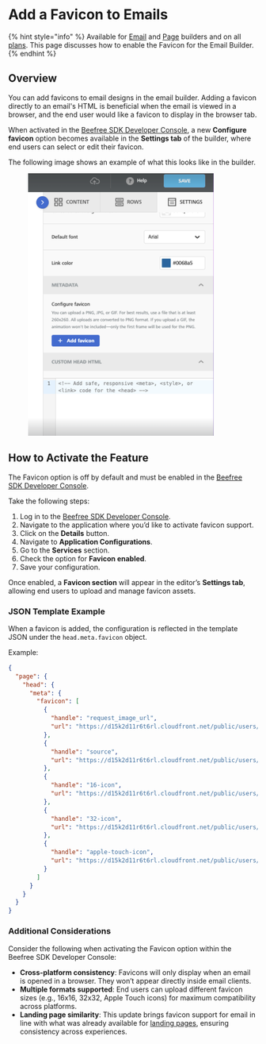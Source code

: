 # Add a Favicon to Emails

{% hint style="info" %}
Available for [Email](../../../visual-builders/email-builder.md) and [Page](../../../visual-builders/page-builder/) builders and on all [plans](https://developers.beefree.io/pricing-plans). This page discusses how to enable the Favicon for the Email Builder.
{% endhint %}

## Overview

You can add favicons to email designs in the email builder. Adding a favicon directly to an email's HTML is beneficial when the email is viewed in a browser, and the end user would like a favicon to display in the browser tab.

When activated in the [Beefree SDK Developer Console](https://developers.beefree.io/accounts/login/?from=website_menu), a new **Configure favicon** option becomes available in the **Settings tab** of the builder, where end users can select or edit their favicon.

The following image shows an example of what this looks like in the builder.

<figure><img src="../../../.gitbook/assets/CleanShot 2025-08-19 at 18.41.11@2x.png" alt="Screenshot of the Beefree SDK builder showing the Settings tab and the Add favicon option" width="375"><figcaption></figcaption></figure>

## How to Activate the Feature

The Favicon option is off by default and must be enabled in the [Beefree SDK Developer Console](https://developers.beefree.io/accounts/login/?from=website_menu).

Take the following steps:

1. Log in to the [Beefree SDK Developer Console](https://developers.beefree.io/accounts/login/?from=website_menu).
2. Navigate to the application where you’d like to activate favicon support.
3. Click on the **Details** button.
4. Navigate to **Application Configurations**.
5. Go to the **Services** section.
6. Check the option for **Favicon enabled**.
7. Save your configuration.

Once enabled, a **Favicon section** will appear in the editor’s **Settings tab**, allowing end users to upload and manage favicon assets.

### JSON Template Example

When a favicon is added, the configuration is reflected in the template JSON under the `head.meta.favicon` object.

Example:

```json
{
  "page": {
    "head": {
      "meta": {
        "favicon": [
          {
            "handle": "request_image_url",
            "url": "https://d15k2d11r6t6rl.cloudfront.net/public/users/Integrators/BeeTestingMachinePage/testmachine/upgrade-trial-modal.png"
          },
          {
            "handle": "source",
            "url": "https://d15k2d11r6t6rl.cloudfront.net/public/users/Integrators/BeeTestingMachinePage/testmachine/favicon_images/upgrade-trial-modal-dbe339-source.png"
          },
          {
            "handle": "16-icon",
            "url": "https://d15k2d11r6t6rl.cloudfront.net/public/users/Integrators/BeeTestingMachinePage/testmachine/favicon_images/upgrade-trial-modal-dbe339-16-icon.png"
          },
          {
            "handle": "32-icon",
            "url": "https://d15k2d11r6t6rl.cloudfront.net/public/users/Integrators/BeeTestingMachinePage/testmachine/favicon_images/upgrade-trial-modal-dbe339-32-icon.png"
          },
          {
            "handle": "apple-touch-icon",
            "url": "https://d15k2d11r6t6rl.cloudfront.net/public/users/Integrators/BeeTestingMachinePage/testmachine/favicon_images/upgrade-trial-modal-dbe339-apple-touch-icon.png"
          }
        ]
      }
    }
  }
}
```

### Additional Considerations

Consider the following when activating the Favicon option within the Beefree SDK Developer Console:&#x20;

* **Cross-platform consistency**: Favicons will only display when an email is opened in a browser. They won’t appear directly inside email clients.
* **Multiple formats supported**: End users can upload different favicon sizes (e.g., 16x16, 32x32, Apple Touch icons) for maximum compatibility across platforms.
* **Landing page similarity**: This update brings favicon support for email in line with what was already available for [landing pages](../../../visual-builders/page-builder/), ensuring consistency across experiences.
